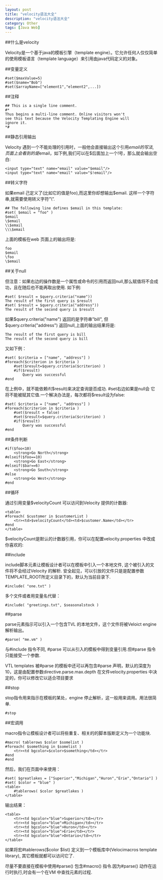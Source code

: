 ```yaml
---
layout: post
title: "velocity语法大全"
description: "velocity语法大全"
category: Other
tags: [Java Web]
---
```


##什么是velocity

Velocity是一个基于java的模板引擎（template engine）。它允许任何人仅仅简单的使用模板语言（template language）来引用由java代码定义的对象。

##变量定义

	#set($maxValue=5)
	#set($name="Bob")
	#set($arrayName=["element1","element2",...])

##注释

	## This is a single line comment.
	#*
	Thus begins a multi-line comment. Online visitors won't
	see this text because the Velocity Templating Engine will
	ignore it.
	*#

##静态引用输出

Velocity 遇到一个不能处理的引用时，一般他会直接输出这个引用$email 的写法,页面上会看到的是$email，如下例,我们可以在$后面加上一个!号，那么就会输出空白:

	<input type="text" name="email" value="$email"/>
	<input type="text" name="email" value="$!email"/>

##转义字符

如果email 己定义了(比如它的值是foo),而这里你却想输出$email. 这样一个字符串,就需要使用转义字符”\”.

	## The following line defines $email in this template:
	#set( $email = "foo" )
	$email
	\$email
	\\$email
	\\\$email

上面的模板在web 页面上的输出将是:

	foo
	$email
	\foo
	\$email

##关于null

但注意：如果右边的操作数是一个属性或命令的引用而返回null,那么赋值将不会成功，且在随后也不能再取出使用. 如下例:

	#set( $result = $query.criteria("name"))
	The result of the first query is $result
	#set( $result = $query.criteria("address"))
	The result of the second query is $result

如果$query.criteria("name") 返回的是字符串"bill", 但$query.criteria("address") 返回null,上面的输出结果将是:

	The result of the first query is bill
	The result of the second query is bill

又如下例：

	#set( $criteria = ["name", "address"] )
	#foreach($criterion in $criteria )
		#set($result=$query.criteria($criterion) )
		#if($result)
			Query was successful
	#end

在上例中，就不能依赖if($result)来决定查询是否成功. #set右边如果是null会 它将不能被赋其它值.一个解决办法是，每次都将$result设为false:

	#set( $criteria = ["name", "address"] )
	#foreach($criterion in $criteria )
		#set($result = false)
		#set($result=$query.criteria($criterion) )
		#if($result)
			Query was successful
	#end

##条件判断

	#if($foo<10)
		<strong>Go North</strong>
	#elseif($foo==10)
		<strong>Go East</strong>
	#elseif($bar==6)
		<strong>Go South</strong>
	#else
		<strong>Go West</strong>
	#end

##循环

通过引用变量$velocityCount 可以访问到Velocity 提供的计数器:

	<table>
	#foreach( $customer in $customerList )
		<tr><td>$velocityCount</td><td>$customer.Name</td></tr>
	#end
	</table>

$velocityCount是默认的计数器引用，你可以在配置velocity.properties 中改成你喜欢的:

##include

include脚本元素让模板设计者可以在模板中引入一个本地文件, 这个被引入的文件将不会经过Velocity 的解析. 安全起见，可以引放的文件只是是配置参数TEMPLATE_ROOT所定义目录下的，默认为当前目录下.

	#include( "one.txt" )

多个文件或者用变量名代替：

	#include( "greetings.txt", $seasonalstock )

##parse

parse元素指示可以引入一个包含TVL 的本地文件，这个文件将被Veloict engine 解析输出。

	#parse( "me.vm" )

与#include 指令不同, #parse 可以从引入的模板中得到变量引用.但#parse 指令只能接受一个参数.

VTL templates 被#parse 的模板中还可以再包含#parse 声明，默认的深度为10，这是由配置参数directive.parse.max.depth 在文件velocity.properties 中决定的，你可以修改它以适合项目要求

##stop

stop指令用来指示在模板的某处，engine 停止解析，这一般用来调用。用法很简单.

	#stop

##宏调用

macro指令让模板设计者可以将些重复、相关的的脚本版断定义为一个功能块.

	#macro( tablerows $color $somelist )
	#foreach( $something in $somelist )
		<tr><td bgcolor=$color>$something</td></tr>
	#end
	#end

然后，我们在页面中来使用：

	#set( $greatlakes = ["Superior","Michigan","Huron","Erie","Ontario"] )
	#set( $color = "blue" )
	<table>
		#tablerows( $color $greatlakes )
	</table>

输出结果：

	<table>
		<tr><td bgcolor="blue">Superior</td></tr>
		<tr><td bgcolor="blue">Michigan</td></tr>
		<tr><td bgcolor="blue">Huron</td></tr>
		<tr><td bgcolor="blue">Erie</td></tr>
		<tr><td bgcolor="blue">Ontario</td></tr>
	</table>

如果将宏#tablerows($color $list) 定义到一个模板库中(Velocimacros template library), 其它模板就都可以访问它了.

尽量不要直接在模板中使用#parse() 包含#macro() 指令.因为#parse() 动作在运行时执行,时会有一个在VM 中查找元素的过程.
